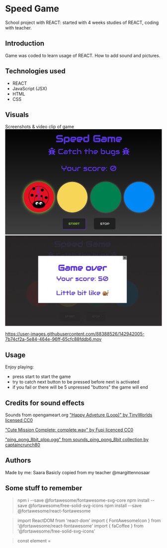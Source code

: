 # Speed Game

School project with REACT: started with 4 weeks studies of REACT, coding with teacher.

## Introduction

Game was coded to learn usage of REACT.
How to add sound and pictures.

## Technologies used

- REACT
- JavaScript (JSX)
- HTML
- CSS

## Visuals

Screenshots & video clip of game
![screenshot1](./src/assets/pictures/Screenshot1.png)
![screenshot2](./src/assets/pictures/Screenshot2.png)

https://user-images.githubusercontent.com/88388526/142942005-7b74cf2a-5e84-464e-96ff-65cfc88fddb6.mov


## Usage

Enjoy playing:

- press start to start the game
- try to catch next button to be pressed before next is activated
- if you fail or there will be 5 unpressed "buttons" the game will end


## Credits for sound effects

Sounds from opengameart.org
["Happy Adveture (Loop)" by TinyWorlds licensed CC0](https://opengameart.org/content/happy-adventure-loop) 

["Cute Mission Complete: complete.wav" by Fupi licenced CC0](https://opengameart.org/content/cute-mission-complete)

["ping_pong_8bit_plop.ogg" from sounds_ping_pong_8bit collection by captaincrunch80](https://opengameart.org/content/3-ping-pong-sounds-8-bit-style)

## Authors

Made by me: Saara
Basicly copied from my teacher @margittennosaar

## Some stuff to remember

> npm i --save @fortawesome/fontawesome-svg-core
> npm install --save @fortawesome/free-solid-svg-icons
> npm install --save @fortawesome/react-fontawesome

> import ReactDOM from 'react-dom'
> import { FontAwesomeIcon } from '@fortawesome/react-fontawesome'
> import { faCoffee } from '@fortawesome/free-solid-svg-icons'

> const element = <FontAwesomeIcon icon={faCoffee} />
